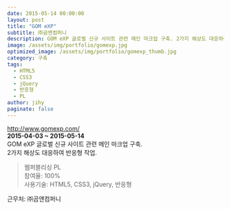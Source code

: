 ```yaml
---
date: 2015-05-14 00:00:00
layout: post
title: "GOM eXP"
subtitle: ㈜곰앤컴퍼니
description: GOM eXP 글로벌 신규 사이트 관련 메인 마크업 구축. 2가지 해상도 대응하여 반응형 작업.
image: /assets/img/portfolio/gomexp.jpg
optimized_image: /assets/img/portfolio/gomexp_thumb.jpg
category: 구축
tags:
  - HTML5
  - CSS3
  - jQuery
  - 반응형
  - PL
author: jihy
paginate: false
---
```


<a href="http://www.gomexp.com/">http://www.gomexp.com/</a><br>
**2015-04-03 ~ 2015-05-14** <br>
GOM eXP 글로벌 신규 사이트 관련 메인 마크업 구축.<br>
2가지 해상도 대응하여 반응형 작업.

> 웹퍼블리싱 PL <br>
참여율: 100% <br>
사용기술: HTML5, CSS3, jQuery, 반응형

근무처: ㈜곰앤컴퍼니